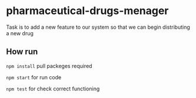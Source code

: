 # pharmaceutical-drugs-menager
Task is to add a new feature to our system so that we can begin distributing a new drug

## How run
`npm install` pull packeges required

`npm start`   for run code

`npm test`    for check correct functioning 

